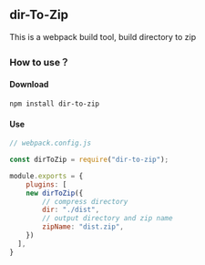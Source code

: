 ## dir-To-Zip

This is a webpack build tool, build directory to zip

### How to use？

#### Download
```
npm install dir-to-zip
```

#### Use
```js
// webpack.config.js

const dirToZip = require("dir-to-zip");

module.exports = {
    plugins: [
    new dirToZip({
        // compress directory
        dir: "./dist",
        // output directory and zip name
        zipName: "dist.zip",
    })
  ],
}
```